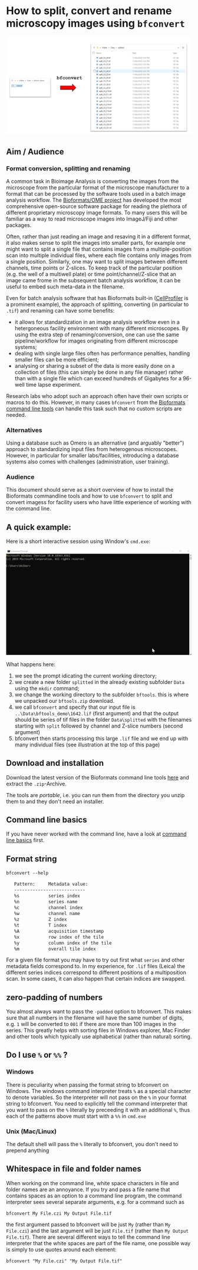 # How to split, convert and rename microscopy images using `bfconvert`

<img src="./bfconvert_explorer_view.png" width=700>

## Aim / Audience

### Format conversion, splitting and renaming
A common task in Bioimage Analysis is converting the images from the microscope from the particular format of the microscope manufacturer to a format that can be processed by the software tools used in a batch image analysis workflow. The [Bioformats/OME project](https://www.openmicroscopy.org/bio-formats/) has developed the most comprehensive open-source software package for reading  the plethora of different proprietary microscopy image formats. To many users this will be familiar as a way to read microscope images into ImageJ/Fiji and other packages. 

Often, rather than just reading an image and resaving it in a different format, it also makes sense to split the images into smaller parts, for example one might want to split a single file that contains images from a multiple-position scan into multiple individual files, where each file contains only images from a single position. Similarly, one may want to split images between different channels, time points or Z-slices. To keep track of the particular position (e.g. the well of a multiwell plate) or time point/channel/Z-slice that an image came frome in the subsequent batch analysis workflow, it can be useful to embed such meta-data in the filename. 

Even for batch analysis software that has Bioformats built-in ([CellProfiler](http://cellprofiler.org) is a prominent example), the approach of splitting, converting (in particular to `.tif`) and renaming can have some benefits:

* it allows for standardization in an image analysis workflow even in a hetergoneous facility environment with many different microscopes. By using the extra step of renaming/conversion, one can use the same pipeline/workflow for images originating from different microscope systems;
* dealing with single large files often has performance penalties, handling smaller files can be more efficient;
* analysing or sharing a subset of the data is more easily done on a collection of files (this can simply be done in any file manager) rather than with a single file which can exceed hundreds of Gigabytes for a 96-well time lapse experiment.

Research labs who adopt such an approach often have their own scripts or macros to do this. However, in many cases  `bfconvert` from the [Bioformats command line tools](https://docs.openmicroscopy.org/bio-formats/latest/users/comlinetools/index.html) can handle this task such that no custom scripts are needed.

### Alternatives

Using a database such as Omero is an alternative (and arguably "better") approach to standardizing input files from heterogenous microscopes. However, in particular for smaller labs/facilities, introducing a database systems also comes with challenges (administration, user training).

### Audience

This document should serve as a short overview of how to install the Bioformats commandline tools and how to use `bfconvert` to split and convert imagess for facility users who have little experience of working with the command line.


## A quick example:

Here is a short interactive session using Window's `cmd.exe`:

<img src="./bfconvert_interactive.gif">

What happens here:

1. we see the prompt idicating the current working directory;
1. we create a new folder `splitted` in the already existing subfolder `Data` using the `mkdir` command;
1. we change the working directory to the subfolder `bftools`. this is where we unpacked our `bftools.zip` download.
1. we call `bfconvert` and specify that our input file is `..\Data\bftools_demo\1642.lif` (first argument) and that the output should be series of tif files in the folder `Data\splitted` with the filenames starting with `split` followed by channel and Z-slice numbers (second argument)
1. bfconvert then starts processing this large `.lif` file and we end up with many individual files (see illustration at the top of this page)



## Download and installation

Download the latest version of the Bioformats command line tools [here](https://downloads.openmicroscopy.org/bio-formats/latest/artifacts/bftools.zip) and extract the `.zip`-Archive.

The tools are _portable_, i.e. you can run them from the directory you unzip them to and they don't need an installer.


## Command line basics

If you have never worked with the command line, have a look at [command line basics](./terminal_basics.md) first.

## Format string

```
bfconvert --help
```

```
   Pattern:     Metadata value:
   ---------------------------
   %s           series index
   %n           series name
   %c           channel index
   %w           channel name
   %z           Z index
   %t           T index
   %A           acquisition timestamp
   %x           row index of the tile
   %y           column index of the tile
   %m           overall tile index
```

For a given file format you may have to try out first what `series` and other metadata fields correspond to. In my experience, for `.lif` files (Leica) the different series indices correspond to different positions of a multiposition scan. 
In some cases, it can also happen that certain indices are swapped. 

## zero-padding of numbers 

You almost always want to pass the `-padded` option to bfconvert. This makes sure that all numbers in the filename will have the same number of digits, e.g. `1` will be converted to `001` if there are more than 100 images in the series. This greatly helps with sorting files in Windows explorer, Mac Finder and other tools which typically use alphabetical (rather than natural) sorting. 

## Do I use `%` or `%%` ?

### Windows
There is peculiarity when passing the format string to bfconvert on Windows. The windows command interpreter treats `%` as a special character to denote variables. So the interpreter will not pass on the `%` in your format string to bfconvert. You need to explicitly tell the command interpreter that you want to pass on the `%` literally by preceeding it with an additional `%`, thus each of the patterns above must start with a `%%` in `cmd.exe`

### Unix (Mac/Linux)
The default shell will pass the `%` literally to bfconvert, you don't need to prepend anything

## Whitespace in file and folder names

When working on the command line, white space characters in file and folder names are an annoyance. 
If you try and pass a file name that contains spaces as an option to a command line program, the command interpreter sees several separate arguments, e.g. for a command such as

```
bfconvert My File.czi My Output File.tif
```

the first argument passed to bfconvert will be just `My` (rather than `My File.czi`)  and the last argument will be just `File.tif` (rather than `My Output File.tif`). There are several different ways to tell the command line interpreter that the white spaces are part of the file name, one possible way is simply to use quotes around each element:

```
bfconvert "My File.czi" "My Output File.tif"
```

